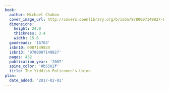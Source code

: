 ```yaml
---
book:
  author: Michael Chabon
  cover_image_url: http://covers.openlibrary.org/b/isbn/9780007149827-L.jpg
  dimensions:
    height: 24.0
    thickness: 3.4
    width: 15.6
  goodreads: '16703'
  isbn10: 0007149824
  isbn13: '9780007149827'
  pages: 432
  publication_year: '2007'
  spine_color: '#b5502f'
  title: The Yiddish Policemen's Union
plan:
  date_added: '2017-02-01'
---
```

